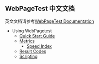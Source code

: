 ## WebPageTest 中文文档
英文文档请参考[WebPageTest Documentation](https://sites.google.com/a/webpagetest.org/docs/)

+ Using WebPagetest
	+ [Quick Start Guide](/Using-WebPagetest/quick-start-quide.md)
	+ [Metrics](/Using-WebPagetest/metrics.md)
		+ [Speed Index](/Using-WebPagetest/metrics-speed-index.md)
	+ [Result Codes](/Using-WebPagetest/result-codes.md)
	+ [Scripting](/Using-WebPagetest/scripting.md)